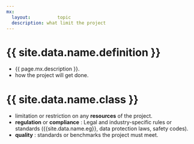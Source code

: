 ```yaml
---
mx:
  layout:          topic
  description: what limit the project
---
```



# {{ site.data.name.definition }}
- {{ page.mx.description }}.
- how the project will get done.

# {{ site.data.name.class }}
- limitation or restriction on any **resources** of the project.
- **regulation** or **compliance** : Legal and industry-specific rules or standards ({{site.data.name.eg}}, data protection laws, safety codes).
- **quality** : standards or benchmarks the project must meet.

